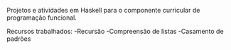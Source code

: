 Projetos e atividades em Haskell para o componente curricular de programação funcional.

Recursos trabalhados:
-Recursão
-Compreensão de listas
-Casamento de padrões